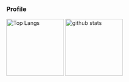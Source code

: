 ### Profile
<p align="left"> 
  <img alt="Top Langs" height="150px" src="https://git-hub-readme-1m9d.vercel.app/api/top-langs/?username=uyudane&layout=compact&show_icons=true&theme=yeblu" />
  <img alt="github stats" height="150px" src="https://git-hub-readme-1m9d.vercel.app/api?username=uyudane&show_icons=ture&count_private=true&theme=yeblu" />
</p>

